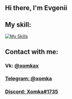 ## Hi there, I'm Evgenii
## My skill:
[![My Skills](https://skillicons.dev/icons?i=js,html,css,java,vue)](https://skillicons.dev)
## Contact with me:
### Vk: <a href="https://vk.com/xomkax" target="_blank">@xomkax
### Telegram: <a href="https://web.telegram.org/k/#@xomka" target="_blank">@xomka
### Discord: Xomka#1735



